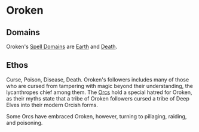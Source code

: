 # Oroken

## Domains

Oroken's [Spell Domains](../../../Magic/Spells/Spell%20Domains/{Spell%20Domains}.md) are [Earth](../../../Magic/Spells/Spell%20Domains/Earth.md) and [Death](../../../Magic/Spells/Spell%20Domains/Death.md).

## Ethos

Curse, Poison, Disease, Death. Oroken's followers includes many of those who are cursed from tampering with magic beyond their understanding, the lycanthropes chief among them. The [Orcs](../../../Player%20Characters/Ancenstries/The%20People%20of%20Mithrinia/Elves.md#Deep%20Elf%20(Orc)) hold a special hatred for Oroken, as their myths state that a tribe of Oroken followers cursed a tribe of Deep Elves into their modern Orcish forms.

Some Orcs have embraced Oroken, however, turning to pillaging, raiding, and poisoning.
